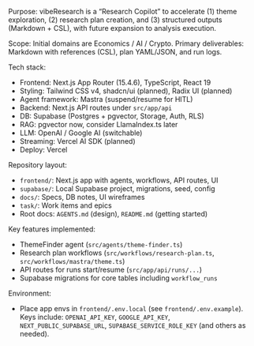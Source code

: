 Purpose: vibeResearch is a “Research Copilot” to accelerate (1) theme exploration, (2) research plan creation, and (3) structured outputs (Markdown + CSL), with future expansion to analysis execution.

Scope: Initial domains are Economics / AI / Crypto. Primary deliverables: Markdown with references (CSL), plan YAML/JSON, and run logs.

Tech stack:
- Frontend: Next.js App Router (15.4.6), TypeScript, React 19
- Styling: Tailwind CSS v4, shadcn/ui (planned), Radix UI (planned)
- Agent framework: Mastra (suspend/resume for HITL)
- Backend: Next.js API routes under `src/app/api`
- DB: Supabase (Postgres + pgvector, Storage, Auth, RLS)
- RAG: pgvector now, consider LlamaIndex.ts later
- LLM: OpenAI / Google AI (switchable)
- Streaming: Vercel AI SDK (planned)
- Deploy: Vercel

Repository layout:
- `frontend/`: Next.js app with agents, workflows, API routes, UI
- `supabase/`: Local Supabase project, migrations, seed, config
- `docs/`: Specs, DB notes, UI wireframes
- `task/`: Work items and epics
- Root docs: `AGENTS.md` (design), `README.md` (getting started)

Key features implemented:
- ThemeFinder agent (`src/agents/theme-finder.ts`)
- Research plan workflows (`src/workflows/research-plan.ts`, `src/workflows/mastra/theme.ts`)
- API routes for runs start/resume (`src/app/api/runs/...`)
- Supabase migrations for core tables including `workflow_runs`

Environment:
- Place app envs in `frontend/.env.local` (see `frontend/.env.example`). Keys include: `OPENAI_API_KEY`, `GOOGLE_API_KEY`, `NEXT_PUBLIC_SUPABASE_URL`, `SUPABASE_SERVICE_ROLE_KEY` (and others as needed).